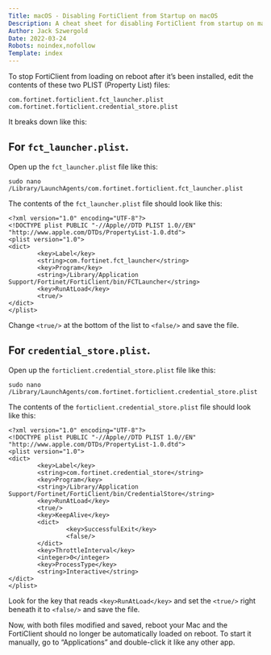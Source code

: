 ```yaml
---
Title: macOS - Disabling FortiClient from Startup on macOS
Description: A cheat sheet for disabling FortiClient from startup on macOS.
Author: Jack Szwergold
Date: 2022-03-24
Robots: noindex,nofollow
Template: index
---
```


To stop FortiClient from loading on reboot after it’s been installed, edit the contents of these two PLIST (Property List) files:

    com.fortinet.forticlient.fct_launcher.plist
    com.fortinet.forticlient.credential_store.plist

It breaks down like this:

## For `fct_launcher.plist`.

Open up the `fct_launcher.plist` file like this:

    sudo nano /Library/LaunchAgents/com.fortinet.forticlient.fct_launcher.plist

The contents of the `fct_launcher.plist` file should look like this:

    <?xml version="1.0" encoding="UTF-8"?>
    <!DOCTYPE plist PUBLIC "-//Apple//DTD PLIST 1.0//EN" "http://www.apple.com/DTDs/PropertyList-1.0.dtd">
    <plist version="1.0">
    <dict>
            <key>Label</key>
            <string>com.fortinet.fct_launcher</string>
            <key>Program</key>
            <string>/Library/Application Support/Fortinet/FortiClient/bin/FCTLauncher</string>
            <key>RunAtLoad</key>
            <true/>
    </dict>
    </plist>

Change `<true/>` at the bottom of the list to `<false/>` and save the file.

## For `credential_store.plist`.

Open up the `forticlient.credential_store.plist` file like this:

    sudo nano /Library/LaunchAgents/com.fortinet.forticlient.credential_store.plist

The contents of the `forticlient.credential_store.plist` file should look like this:

    <?xml version="1.0" encoding="UTF-8"?>
    <!DOCTYPE plist PUBLIC "-//Apple//DTD PLIST 1.0//EN" "http://www.apple.com/DTDs/PropertyList-1.0.dtd">
    <plist version="1.0">
    <dict>
            <key>Label</key>
            <string>com.fortinet.credential_store</string>
            <key>Program</key>
            <string>/Library/Application Support/Fortinet/FortiClient/bin/CredentialStore</string>
            <key>RunAtLoad</key>
            <true/>
            <key>KeepAlive</key>
            <dict>
                    <key>SuccessfulExit</key>
                    <false/>
            </dict>
            <key>ThrottleInterval</key>
            <integer>0</integer>
            <key>ProcessType</key>
            <string>Interactive</string>
    </dict>
    </plist>    

Look for the key that reads `<key>RunAtLoad</key>` and set the `<true/>` right beneath it to `<false/>` and save the file.

Now, with both files modified and saved, reboot your Mac and the FortiClient should no longer be automatically loaded on reboot. To start it manually, go to “Applications” and double-click it like any other app.
